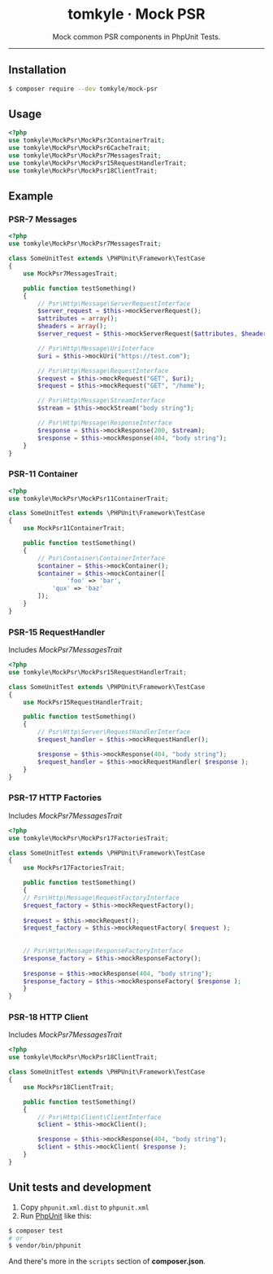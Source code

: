 <h1 align="center">tomkyle · Mock PSR</h1>

<p align="center">Mock common PSR components in PhpUnit Tests.</p>

---



## Installation

```bash
$ composer require --dev tomkyle/mock-psr
```

## Usage

```php
<?php
use tomkyle\MockPsr\MockPsr3ContainerTrait;
use tomkyle\MockPsr\MockPsr6CacheTrait;
use tomkyle\MockPsr\MockPsr7MessagesTrait;
use tomkyle\MockPsr\MockPsr15RequestHandlerTrait;
use tomkyle\MockPsr\MockPsr18ClientTrait;  
```

## Example

### PSR-7 Messages

```php
<?php
use tomkyle\MockPsr\MockPsr7MessagesTrait;

class SomeUnitTest extends \PHPUnit\Framework\TestCase
{
	use MockPsr7MessagesTrait;

	public function testSomething() 
	{
		// Psr\Http\Message\ServerRequestInterface
		$server_request = $this->mockServerRequest();
		$attributes = array();
		$headers = array();
		$server_request = $this->mockServerRequest($attributes, $headers);

		// Psr\Http\Message\UriInterface
		$uri = $this->mockUri("https://test.com");

		// Psr\Http\Message\RequestInterface
		$request = $this->mockRequest("GET", $uri);
		$request = $this->mockRequest("GET", "/home");

		// Psr\Http\Message\StreamInterface
		$stream = $this->mockStream("body string");

		// Psr\Http\Message\ResponseInterface
		$response = $this->mockResponse(200, $stream);
		$response = $this->mockResponse(404, "body string");
	}
}
```

### PSR-11 Container

```php
<?php
use tomkyle\MockPsr\MockPsr11ContainerTrait;

class SomeUnitTest extends \PHPUnit\Framework\TestCase
{
	use MockPsr11ContainerTrait;

	public function testSomething() 
	{
		// Psr\Container\ContainerInterface
		$container = $this->mockContainer();
		$container = $this->mockContainer([
				'foo' => 'bar',
			'qux' => 'baz'        
		]);
	}
}
```

### PSR-15 RequestHandler

Includes *MockPsr7MessagesTrait*

```php
<?php
use tomkyle\MockPsr\MockPsr15RequestHandlerTrait;

class SomeUnitTest extends \PHPUnit\Framework\TestCase
{
	use MockPsr15RequestHandlerTrait;

	public function testSomething() 
	{
		// Psr\Http\Server\RequestHandlerInterface
		$request_handler = $this->mockRequestHandler();

		$response = $this->mockResponse(404, "body string");
		$request_handler = $this->mockRequestHandler( $response );
	}
}
```

### PSR-17 HTTP Factories

Includes *MockPsr7MessagesTrait*

```php
<?php
use tomkyle\MockPsr\MockPsr17FactoriesTrait;

class SomeUnitTest extends \PHPUnit\Framework\TestCase
{
	use MockPsr17FactoriesTrait;

	public function testSomething() 
	{
    // Psr\Http\Message\RequestFactoryInterface
    $request_factory = $this->mockRequestFactory();
    
    $request = $this->mockRequest();
    $request_factory = $this->mockRequestFactory( $request );
    
    
    // Psr\Http\Message\ResponseFactoryInterface
    $response_factory = $this->mockResponseFactory();
    
    $response = $this->mockResponse(404, "body string");
    $response_factory = $this->mockResponseFactory( $response );
	}
}
```

### PSR-18 HTTP Client

Includes *MockPsr7MessagesTrait*

```php
<?php
use tomkyle\MockPsr\MockPsr18ClientTrait;

class SomeUnitTest extends \PHPUnit\Framework\TestCase
{
	use MockPsr18ClientTrait;

	public function testSomething() 
	{
		// Psr\Http\Client\ClientInterface
		$client = $this->mockClient();

		$response = $this->mockResponse(404, "body string");
		$client = $this->mockClient( $response );
	}
}
```



## Unit tests and development

1. Copy `phpunit.xml.dist` to `phpunit.xml` 
2. Run [PhpUnit](https://phpunit.de/) like this:

```bash
$ composer test
# or
$ vendor/bin/phpunit
```

And there's more in the `scripts` section of **composer.json**.

